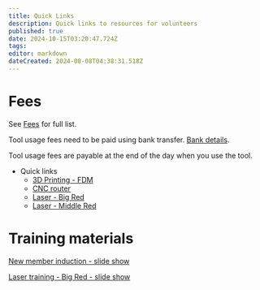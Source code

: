 ```yaml
---
title: Quick Links
description: Quick links to resources for volunteers
published: true
date: 2024-10-15T03:20:47.724Z
tags: 
editor: markdown
dateCreated: 2024-08-08T04:38:31.518Z
---
```


# Fees

See [Fees](/docs/policies/fees) for full list.

Tool usage fees need to be paid using bank transfer. [Bank details](/docs/committee/bank_details).

Tool usage fees are payable at the end of the day when you use the tool.

* Quick links
  * [3D Printing - FDM](/docs/policies/fees#h-3d-printer-fdm)
  * [CNC router](/docs/policies/fees#cnc-router-swarf-o-mat)
  * [Laser - Big Red](/docs/policies/fees#laser-cutter-big-red)
  * [Laser - Middle Red](/docs/policies/fees#laser-cutter-middle-red)

# Training materials

[New member induction - slide show](https://slides.artifactory.org.au/orientation#/title-slide)

[Laser training - Big Red - slide show](https://slides.artifactory.org.au/machine_big-red#/title-slide)